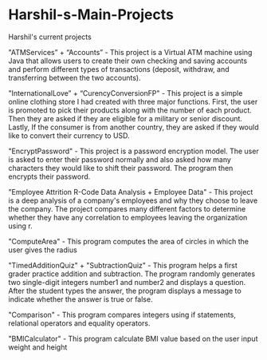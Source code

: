 # Harshil-s-Main-Projects
Harshil's current projects

"ATMServices” + “Accounts” - This project is a Virtual ATM machine using Java that allows users to create their own checking and saving accounts and perform different types of transactions (deposit, withdraw, and transferring between the two accounts). 

"InternationalLove” + “CurencyConversionFP" - This project is a simple online clothing store I had created with three major functions. First, the user is promoted to pick their products along with the number of each product. Then they are asked if they are eligible for a military or senior discount. Lastly, If the consumer is from another country, they are asked if they would like to convert their currency to USD. 

"EncryptPassword" - This project is a password encryption model. The user is asked to enter their password normally and also asked how many characters they would like to shift their password. The program then encrypts their password. 

"Employee Attrition R-Code Data Analysis + Employee Data" - This project is a deep analysis of a company's employees and why they choose to leave the company. The project compares many different factors to determine whether they have any correlation to employees leaving the organization using r.

"ComputeArea" - This program computes the area of circles in which the user gives the radius

"TimedAdditionQuiz" + "SubtractionQuiz" - This program helps a first grader practice addition and subtraction. The program randomly generates two single-digit integers number1 and number2 and displays a question. After the student types the answer, the program displays a message to indicate whether the answer is true or false.

"Comparison" - This program compares integers using if statements, relational operators and equality operators.

"BMICalculator" - This program calculate BMI value based on the user input weight and height
